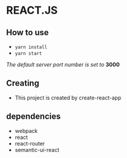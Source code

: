 # REACT.JS

## How to use
- ``yarn install``
- ``yarn start ``

*The default server port number is set to* **3000**

## Creating
- This project is created by create-react-app

## dependencies
- webpack
- react
- react-router
- semantic-ui-react

